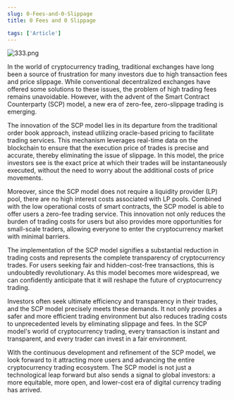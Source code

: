 ```yaml
---
slug: 0-Fees-and-0-Slippage
title: 0 Fees and 0 Slippage

tags: ['Article']
---
```


![333.png](https://nftstorage.link/ipfs/bafybeigzskdesvl2t6elutn3q7itw3bc2w5hcjg44g24tg543ghr6lzufm)

In the world of cryptocurrency trading, traditional exchanges have long been a source of frustration for many investors due to high transaction fees and price slippage. While conventional decentralized exchanges have offered some solutions to these issues, the problem of high trading fees remains unavoidable. However, with the advent of the Smart Contract Counterparty (SCP) model, a new era of zero-fee, zero-slippage trading is emerging.

The innovation of the SCP model lies in its departure from the traditional order book approach, instead utilizing oracle-based pricing to facilitate trading services. This mechanism leverages real-time data on the blockchain to ensure that the execution price of trades is precise and accurate, thereby eliminating the issue of slippage. In this model, the price investors see is the exact price at which their trades will be instantaneously executed, without the need to worry about the additional costs of price movements.

Moreover, since the SCP model does not require a liquidity provider (LP) pool, there are no high interest costs associated with LP pools. Combined with the low operational costs of smart contracts, the SCP model is able to offer users a zero-fee trading service. This innovation not only reduces the burden of trading costs for users but also provides more opportunities for small-scale traders, allowing everyone to enter the cryptocurrency market with minimal barriers.

The implementation of the SCP model signifies a substantial reduction in trading costs and represents the complete transparency of cryptocurrency trades. For users seeking fair and hidden-cost-free transactions, this is undoubtedly revolutionary. As this model becomes more widespread, we can confidently anticipate that it will reshape the future of cryptocurrency trading.

Investors often seek ultimate efficiency and transparency in their trades, and the SCP model precisely meets these demands. It not only provides a safer and more efficient trading environment but also reduces trading costs to unprecedented levels by eliminating slippage and fees. In the SCP model's world of cryptocurrency trading, every transaction is instant and transparent, and every trader can invest in a fair environment.

With the continuous development and refinement of the SCP model, we look forward to it attracting more users and advancing the entire cryptocurrency trading ecosystem. The SCP model is not just a technological leap forward but also sends a signal to global investors: a more equitable, more open, and lower-cost era of digital currency trading has arrived.
